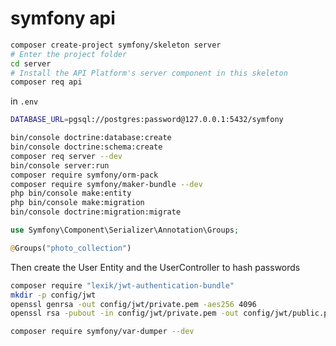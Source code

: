 # symfony api

```bash
composer create-project symfony/skeleton server
# Enter the project folder
cd server
# Install the API Platform's server component in this skeleton
composer req api
```

in `.env`

```bash
DATABASE_URL=pgsql://postgres:password@127.0.0.1:5432/symfony
```

```bash
bin/console doctrine:database:create
bin/console doctrine:schema:create
composer req server --dev
bin/console server:run
composer require symfony/orm-pack
composer require symfony/maker-bundle --dev
php bin/console make:entity
php bin/console make:migration
bin/console doctrine:migration:migrate
```


```php
use Symfony\Component\Serializer\Annotation\Groups;

@Groups("photo_collection")
```

Then create the User Entity and the UserController to hash passwords
```bash
composer require "lexik/jwt-authentication-bundle"
mkdir -p config/jwt
openssl genrsa -out config/jwt/private.pem -aes256 4096
openssl rsa -pubout -in config/jwt/private.pem -out config/jwt/public.pem

composer require symfony/var-dumper --dev
```

